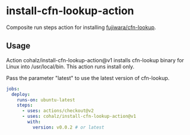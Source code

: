 # install-cfn-lookup-action

Composite run steps action for installing [fujiwara/cfn-lookup](https://github.com/fujiwara/cfn-lookup).

## Usage

Action cohalz/install-cfn-lookup-action@v1 installs cfn-lookup binary for Linux into /usr/local/bin. This action runs install only.

Pass the parameter "latest" to use the latest version of cfn-lookup.



```yml
jobs:
  deploy:
    runs-on: ubuntu-latest
    steps:
      - uses: actions/checkout@v2
      - uses: cohalz/install-cfn-lookup-action@v1
        with:
          version: v0.0.2 # or latest
```
